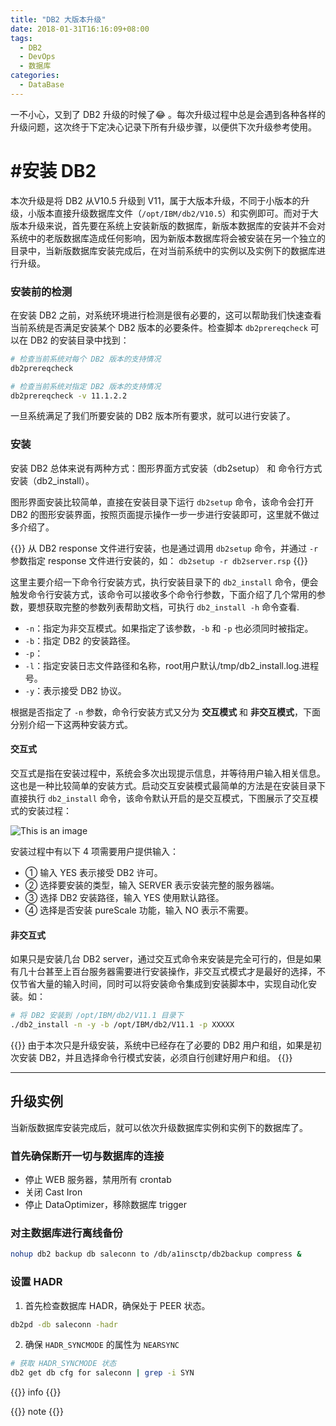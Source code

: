 ```yaml
---
title: "DB2 大版本升级"
date: 2018-01-31T16:16:09+08:00
tags:
  - DB2
  - DevOps
  - 数据库
categories:
  - DataBase
---
```


一不小心，又到了 DB2 升级的时候了😂 。每次升级过程中总是会遇到各种各样的升级问题，这次终于下定决心记录下所有升级步骤，以便供下次升级参考使用。
</br>

# #安装 DB2

本次升级是将 DB2 从V10.5 升级到 V11，属于大版本升级，不同于小版本的升级，小版本直接升级数据库文件（`/opt/IBM/db2/V10.5`）和实例即可。而对于大版本升级来说，首先要在系统上安装新版的数据库，新版本数据库的安装并不会对系统中的老版数据库造成任何影响，因为新版本数据库将会被安装在另一个独立的目录中，当新版数据库安装完成后，在对当前系统中的实例以及实例下的数据库进行升级。

### 安装前的检测

在安装 DB2 之前，对系统环境进行检测是很有必要的，这可以帮助我们快速查看当前系统是否满足安装某个 DB2 版本的必要条件。检查脚本 `db2prereqcheck` 可以在 DB2 的安装目录中找到：

``` sh
# 检查当前系统对每个 DB2 版本的支持情况
db2prereqcheck

# 检查当前系统对指定 DB2 版本的支持情况
db2prereqcheck -v 11.1.2.2
```

一旦系统满足了我们所要安装的 DB2 版本所有要求，就可以进行安装了。

### 安装
安装 DB2 总体来说有两种方式：图形界面方式安装（db2setup） 和 命令行方式安装（db2_install）。
</br>

图形界面安装比较简单，直接在安装目录下运行 `db2setup` 命令，该命令会打开 DB2 的图形安装界面，按照页面提示操作一步一步进行安装即可，这里就不做过多介绍了。

{{<admonition title="tip" type="tip">}}
从 DB2 response 文件进行安装，也是通过调用 `db2setup` 命令，并通过 `-r` 参数指定 response 文件进行安装的，如： `db2setup -r db2server.rsp`
{{</admonition>}}

这里主要介绍一下命令行安装方式，执行安装目录下的 `db2_install` 命令，便会触发命令行安装方式，该命令可以接收多个命令行参数，下面介绍了几个常用的参数，要想获取完整的参数列表帮助文档，可执行 `db2_install -h` 命令查看.
</br>

- `-n`：指定为非交互模式。如果指定了该参数，`-b` 和 `-p` 也必须同时被指定。
- `-b`：指定 DB2 的安装路径。
- `-p`：
- `-l`：指定安装日志文件路径和名称，root用户默认/tmp/db2_install.log.进程号。
- `-y`：表示接受 DB2 协议。

根据是否指定了 `-n` 参数，命令行安装方式又分为 **交互模式** 和 **非交互模式**，下面分别介绍一下这两种安装方式。

#### 交互式

交互式是指在安装过程中，系统会多次出现提示信息，并等待用户输入相关信息。这也是一种比较简单的安装方式。启动交互安装模式最简单的方法是在安装目录下直接执行 `db2_install` 命令，该命令默认开启的是交互模式，下图展示了交互模式的安装过程：
<br/>

![This is an image](/img/devops/db2_install_interactive.png)

安装过程中有以下 4 项需要用户提供输入：
- ① 输入 YES 表示接受 DB2 许可。
- ② 选择要安装的类型，输入 SERVER 表示安装完整的服务器端。
- ③ 选择 DB2 安装路径，输入 YES 使用默认路径。
- ④ 选择是否安装 pureScale 功能，输入 NO 表示不需要。

#### 非交互式

如果只是安装几台 DB2 server，通过交互式命令来安装是完全可行的，但是如果有几十台甚至上百台服务器需要进行安装操作，非交互式模式才是最好的选择，不仅节省大量的输入时间，同时可以将安装命令集成到安装脚本中，实现自动化安装。如：

``` sh
# 将 DB2 安装到 /opt/IBM/db2/V11.1 目录下
./db2_install -n -y -b /opt/IBM/db2/V11.1 -p XXXXX
```

{{<admonition type="warning">}}
由于本次只是升级安装，系统中已经存在了必要的 DB2 用户和组，如果是初次安装 DB2，并且选择命令行模式安装，必须自行创建好用户和组。
{{</admonition>}}

---

## 升级实例

当新版数据库安装完成后，就可以依次升级数据库实例和实例下的数据库了。
</br>

### 首先确保断开一切与数据库的连接

  - 停止 WEB 服务器，禁用所有 crontab
  - 关闭 Cast Iron
  - 停止 DataOptimizer，移除数据库 trigger

### 对主数据库进行离线备份

``` sh
nohup db2 backup db saleconn to /db/a1insctp/db2backup compress &
```

### 设置 HADR

1. 首先检查数据库 HADR，确保处于 PEER 状态。
``` sh
db2pd -db saleconn -hadr
```

2. 确保 `HADR_SYNCMODE` 的属性为 `NEARSYNC`

``` sh
# 获取 HADR_SYNCMODE 状态
db2 get db cfg for saleconn | grep -i SYN
```

{{<admonition title="info" type="info">}}
info
{{</admonition>}}

{{<admonition title='Note' type="note">}}
note
{{</admonition>}}
